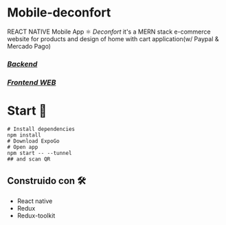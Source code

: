 # Mobile-deconfort

REACT NATIVE Mobile App ⚛
*Deconfort* it's a MERN stack e-commerce website for products and design of home with cart application(w/ Paypal & Mercado Pago)

### [*Backend*](https://github.com/deconfort/back-deconfort)
### [*Frontend WEB*](https://github.com/deconfort/frontend-deconfort)

# Start 🚀
```
# Install dependencies
npm install
# Download ExpoGo 
# Open app
npm start -- --tunnel
## and scan QR
```

## Construido con 🛠️
* React native
* Redux
* Redux-toolkit
